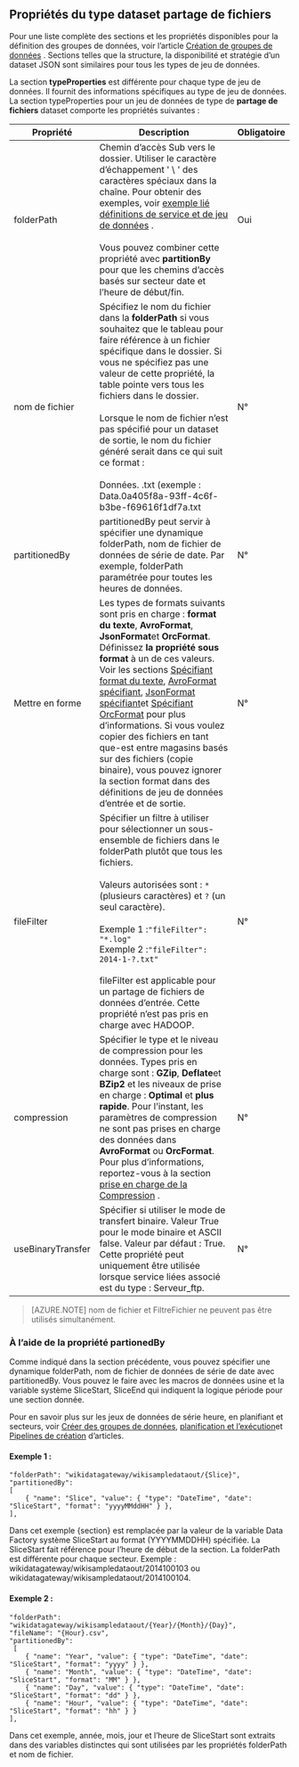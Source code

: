 ## <a name="fileshare-dataset-type-properties"></a>Propriétés du type dataset partage de fichiers

Pour une liste complète des sections et les propriétés disponibles pour la définition des groupes de données, voir l’article [Création de groupes de données](../articles/data-factory/data-factory-create-datasets.md) . Sections telles que la structure, la disponibilité et stratégie d’un dataset JSON sont similaires pour tous les types de jeu de données. 

La section **typeProperties** est différente pour chaque type de jeu de données. Il fournit des informations spécifiques au type de jeu de données. La section typeProperties pour un jeu de données de type de **partage de fichiers** dataset comporte les propriétés suivantes :

Propriété | Description | Obligatoire
-------- | ----------- | --------
folderPath | Chemin d’accès Sub vers le dossier. Utiliser le caractère d’échappement ' \ ' des caractères spéciaux dans la chaîne. Pour obtenir des exemples, voir [exemple lié définitions de service et de jeu de données](#sample-linked-service-and-dataset-definitions) .<br/><br/>Vous pouvez combiner cette propriété avec **partitionBy** pour que les chemins d’accès basés sur secteur date et l’heure de début/fin. | Oui
nom de fichier | Spécifiez le nom du fichier dans la **folderPath** si vous souhaitez que le tableau pour faire référence à un fichier spécifique dans le dossier. Si vous ne spécifiez pas une valeur de cette propriété, la table pointe vers tous les fichiers dans le dossier.<br/><br/>Lorsque le nom de fichier n’est pas spécifié pour un dataset de sortie, le nom du fichier généré serait dans ce qui suit ce format : <br/><br/>Données. <Guid>.txt (exemple : Data.0a405f8a-93ff-4c6f-b3be-f69616f1df7a.txt | N°
partitionedBy | partitionedBy peut servir à spécifier une dynamique folderPath, nom de fichier de données de série de date. Par exemple, folderPath paramétrée pour toutes les heures de données. | N°
Mettre en forme | Les types de formats suivants sont pris en charge : **format du texte**, **AvroFormat**, **JsonFormat**et **OrcFormat**. Définissez **la propriété sous format** à un de ces valeurs. Voir les sections [Spécifiant format du texte](#specifying-textformat), [AvroFormat spécifiant](#specifying-avroformat), [JsonFormat spécifiant](#specifying-jsonformat)et [Spécifiant OrcFormat](#specifying-orcformat) pour plus d’informations. Si vous voulez copier des fichiers en tant que-est entre magasins basés sur des fichiers (copie binaire), vous pouvez ignorer la section format dans des définitions de jeu de données d’entrée et de sortie. | N°
fileFilter | Spécifier un filtre à utiliser pour sélectionner un sous-ensemble de fichiers dans le folderPath plutôt que tous les fichiers.<br/><br/>Valeurs autorisées sont : `*` (plusieurs caractères) et `?` (un seul caractère).<br/><br/>Exemple 1 :`"fileFilter": "*.log"`<br/>Exemple 2 :`"fileFilter": 2014-1-?.txt"`<br/><br/> fileFilter est applicable pour un partage de fichiers de données d’entrée. Cette propriété n’est pas pris en charge avec HADOOP.  | N°
| compression | Spécifier le type et le niveau de compression pour les données. Types pris en charge sont : **GZip**, **Deflate**et **BZip2** et les niveaux de prise en charge : **Optimal** et **plus rapide**. Pour l’instant, les paramètres de compression ne sont pas prises en charge des données dans **AvroFormat** ou **OrcFormat**. Pour plus d’informations, reportez-vous à la section [prise en charge de la Compression](#compression-support) .  | N° |
| useBinaryTransfer | Spécifier si utiliser le mode de transfert binaire. Valeur True pour le mode binaire et ASCII false. Valeur par défaut : True. Cette propriété peut uniquement être utilisée lorsque service liées associé est du type : Serveur_ftp. | N° | 
 

> [AZURE.NOTE] nom de fichier et FiltreFichier ne peuvent pas être utilisés simultanément.

### <a name="using-partionedby-property"></a>À l’aide de la propriété partionedBy

Comme indiqué dans la section précédente, vous pouvez spécifier une dynamique folderPath, nom de fichier de données de série de date avec partitionedBy. Vous pouvez le faire avec les macros de données usine et la variable système SliceStart, SliceEnd qui indiquent la logique période pour une section donnée. 

Pour en savoir plus sur les jeux de données de série heure, en planifiant et secteurs, voir [Créer des groupes de données](../articles/data-factory/data-factory-create-datasets.md), [planification et l’exécution](../articles/data-factory/data-factory-scheduling-and-execution.md)et [Pipelines de création](../articles/data-factory/data-factory-create-pipelines.md) d’articles. 

#### <a name="sample-1"></a>Exemple 1 :

    "folderPath": "wikidatagateway/wikisampledataout/{Slice}",
    "partitionedBy": 
    [
        { "name": "Slice", "value": { "type": "DateTime", "date": "SliceStart", "format": "yyyyMMddHH" } },
    ],

Dans cet exemple {section} est remplacée par la valeur de la variable Data Factory système SliceStart au format (YYYYMMDDHH) spécifiée. La SliceStart fait référence pour l’heure de début de la section. La folderPath est différente pour chaque secteur. Exemple : wikidatagateway/wikisampledataout/2014100103 ou wikidatagateway/wikisampledataout/2014100104.

#### <a name="sample-2"></a>Exemple 2 :

    "folderPath": "wikidatagateway/wikisampledataout/{Year}/{Month}/{Day}",
    "fileName": "{Hour}.csv",
    "partitionedBy": 
     [
        { "name": "Year", "value": { "type": "DateTime", "date": "SliceStart", "format": "yyyy" } },
        { "name": "Month", "value": { "type": "DateTime", "date": "SliceStart", "format": "MM" } }, 
        { "name": "Day", "value": { "type": "DateTime", "date": "SliceStart", "format": "dd" } }, 
        { "name": "Hour", "value": { "type": "DateTime", "date": "SliceStart", "format": "hh" } } 
    ],

Dans cet exemple, année, mois, jour et l’heure de SliceStart sont extraits dans des variables distinctes qui sont utilisées par les propriétés folderPath et nom de fichier.
